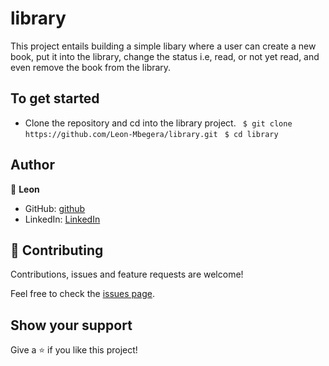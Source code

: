 # library

This project entails building a simple libary where a user can create a new book, put it into the library, change the status i.e, read, or not yet read, and even remove the book from the library.

## To get started

- Clone the repository and cd into the library project.
` $ git clone https://github.com/Leon-Mbegera/library.git` 
` $ cd library`

## Author

👤 **Leon**

- GitHub: [github](https://github.com/Leon-Mbegera)
- LinkedIn: [LinkedIn](https://www.linkedin.com/in/leon-mbegera)


## 🤝 Contributing

Contributions, issues and feature requests are welcome!

Feel free to check the [issues page](https://github.com/Leon-Mbegera/Musify/issues/).

## Show your support

Give a ⭐️ if you like this project!

